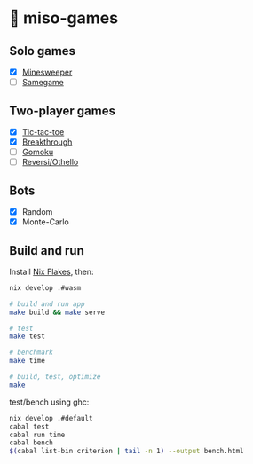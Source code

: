 # :ramen: miso-games

## Solo games

- [x] [Minesweeper](https://en.wikipedia.org/wiki/Minesweeper)
- [ ] [Samegame](https://en.wikipedia.org/wiki/SameGame)

## Two-player games

- [x] [Tic-tac-toe](https://en.wikipedia.org/wiki/Tic-tac-toe)
- [x] [Breakthrough](https://en.wikipedia.org/wiki/Breakthrough_(board_game))
- [ ] [Gomoku](https://en.wikipedia.org/wiki/Gomoku)
- [ ] [Reversi/Othello](https://en.wikipedia.org/wiki/Reversi)

## Bots

- [x] Random
- [x] Monte-Carlo

## Build and run

Install [Nix Flakes](https://nixos.wiki/wiki/Flakes), then:

```sh
nix develop .#wasm

# build and run app
make build && make serve

# test
make test

# benchmark
make time

# build, test, optimize
make
```

test/bench using ghc:

```sh
nix develop .#default
cabal test
cabal run time
cabal bench
$(cabal list-bin criterion | tail -n 1) --output bench.html
```

